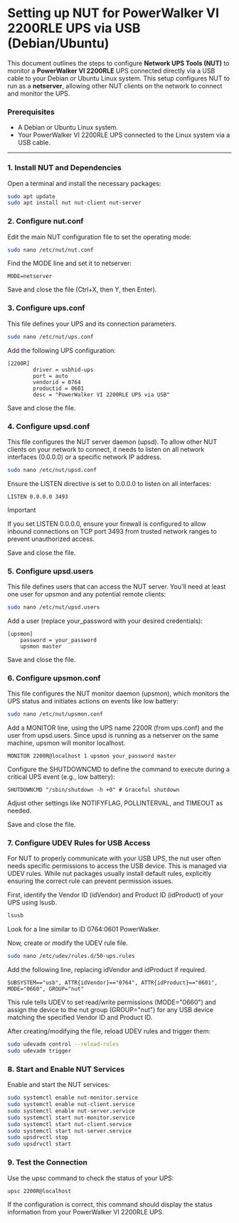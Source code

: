# Setting up NUT for PowerWalker VI 2200RLE UPS via USB (Debian/Ubuntu)

This document outlines the steps to configure **Network UPS Tools (NUT)** to monitor a **PowerWalker VI 2200RLE** UPS connected directly via a USB cable to your Debian or Ubuntu Linux system. This setup configures NUT to run as a **netserver**, allowing other NUT clients on the network to connect and monitor the UPS.

### Prerequisites

* A Debian or Ubuntu Linux system.
* Your PowerWalker VI 2200RLE UPS connected to the Linux system via a USB cable.

---

### 1. Install NUT and Dependencies

Open a terminal and install the necessary packages:

```bash
sudo apt update
sudo apt install nut nut-client nut-server
```

### 2. Configure nut.conf

Edit the main NUT configuration file to set the operating mode:

```bash
sudo nano /etc/nut/nut.conf
```

Find the MODE line and set it to netserver:

``` apacheconf
MODE=netserver
```

Save and close the file (Ctrl+X, then Y, then Enter).
### 3. Configure ups.conf

This file defines your UPS and its connection parameters.

```bash
sudo nano /etc/nut/ups.conf
```

Add the following UPS configuration:

```
[2200R]
        driver = usbhid-ups
        port = auto
        vendorid = 0764
        productid = 0601
        desc = "PowerWalker VI 2200RLE UPS via USB"
```

Save and close the file.
### 4. Configure upsd.conf

This file configures the NUT server daemon (upsd). To allow other NUT clients on your network to connect, it needs to listen on all network interfaces (0.0.0.0) or a specific network IP address.

```bash
sudo nano /etc/nut/upsd.conf
```

Ensure the LISTEN directive is set to 0.0.0.0 to listen on all interfaces:

```
LISTEN 0.0.0.0 3493
```
> [!IMPORTANT]  
> If you set LISTEN 0.0.0.0, ensure your firewall is configured to allow inbound connections on TCP port 3493 from trusted network ranges to prevent unauthorized access.

Save and close the file.
### 5. Configure upsd.users

This file defines users that can access the NUT server. You'll need at least one user for upsmon and any potential remote clients:

```bash
sudo nano /etc/nut/upsd.users
```

Add a user (replace your_password with your desired credentials):

```
[upsmon]
    password = your_password
    upsmon master
```

Save and close the file.
### 6. Configure upsmon.conf

This file configures the NUT monitor daemon (upsmon), which monitors the UPS status and initiates actions on events like low battery:

```bash
sudo nano /etc/nut/upsmon.conf
```

Add a MONITOR line, using the UPS name 2200R (from ups.conf) and the user from upsd.users. Since upsd is running as a netserver on the same machine, upsmon will monitor localhost.

```
MONITOR 2200R@localhost 1 upsmon your_password master
```

Configure the SHUTDOWNCMD to define the command to execute during a critical UPS event (e.g., low battery):

```
SHUTDOWNCMD "/sbin/shutdown -h +0" # Graceful shutdown
```

Adjust other settings like NOTIFYFLAG, POLLINTERVAL, and TIMEOUT as needed.

Save and close the file.
### 7. Configure UDEV Rules for USB Access

For NUT to properly communicate with your USB UPS, the nut user often needs specific permissions to access the USB device. This is managed via UDEV rules. While nut packages usually install default rules, explicitly ensuring the correct rule can prevent permission issues.

First, identify the Vendor ID (idVendor) and Product ID (idProduct) of your UPS using lsusb.

```bash
lsusb
```

Look for a line similar to ID 0764:0601 PowerWalker.

Now, create or modify the UDEV rule file.

```bash
sudo nano /etc/udev/rules.d/50-ups.rules
```

Add the following line, replacing idVendor and idProduct if required.

```
SUBSYSTEM=="usb", ATTR{idVendor}=="0764", ATTR{idProduct}=="0601", MODE="0660", GROUP="nut"
```

This rule tells UDEV to set read/write permissions (MODE="0660") and assign the device to the nut group (GROUP="nut") for any USB device matching the specified Vendor ID and Product ID.

After creating/modifying the file, reload UDEV rules and trigger them:

```bash
sudo udevadm control --reload-rules
sudo udevadm trigger
```

### 8. Start and Enable NUT Services

Enable and start the NUT services:

```bash
sudo systemctl enable nut-monitor.service
sudo systemctl enable nut-client.service
sudo systemctl enable nut-server.service
sudo systemctl start nut-monitor.service
sudo systemctl start nut-client.service
sudo systemctl start nut-server.service
sudo upsdrvctl stop
sudo upsdrvctl start
```

### 9. Test the Connection

Use the upsc command to check the status of your UPS:

```bash
upsc 2200R@localhost
```

If the configuration is correct, this command should display the status information from your PowerWalker VI 2200RLE UPS.
